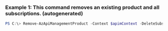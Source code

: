 ### Example 1: This command removes an existing product and all subscriptions. (autogenerated)
```powershell
PS C:\> Remove-AzApiManagementProduct -Context $apimContext -DeleteSubscriptions  -ProductId 0123456789
```

